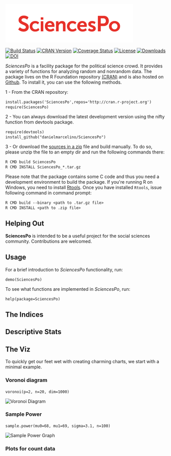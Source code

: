 <img src="/inst/doc/SciencesPo_logo.png" alt="SciencesPo" />

[![Build Status](https://travis-ci.org/danielmarcelino/SciencesPo.svg)](https://travis-ci.org/danielmarcelino/SciencesPo)
[![CRAN Version](http://www.r-pkg.org/badges/version/SciencesPo)](http://cran.r-project.org/package=SciencesPo)
[![Coverage Status](https://coveralls.io/repos/danielmarcelino/SciencesPo/badge.svg?branch=master&service=github)](https://coveralls.io/github/danielmarcelino/SciencesPo?branch=master)
[![License](http://img.shields.io/badge/license-GPL%20%28%3E=%202%29-brightgreen.svg?style=flat)](http://www.gnu.org/licenses/gpl-2.0.html)
[![Downloads](http://cranlogs.r-pkg.org/badges/SciencesPo)](http://cran.rstudio.com/package=SciencesPo)
 [![DOI](https://zenodo.org/badge/doi/10.5281/zenodo.11474.svg)](http://dx.doi.org/10.5281/zenodo.11474)

_SciencesPo_ is a facility package for the political science crowd. It provides a variety of functions for analyzing random and nonrandom data. The package lives on the R Foundation repository [(CRAN)](http://cran.r-project.org/package=SciencesPo/) and is also hosted on [Github](http://github.com/danielmarcelino/SciencesPo). To install it, you can use the following methods.

1 - From the CRAN repository:

  ```
  install.packages('SciencesPo',repos='http://cran.r-project.org')
  require(SciencesPo)
  ```

2 -  You can always download the latest development version using the nifty function from devtools package.


  ```
  require(devtools)
  install_github("danielmarcelino/SciencesPo")
  ```
  
3 - Or download the [sources in a zip](https://github.com/danielmarcelino/SciencesPo/zipball/master) file and build manually. To do so, please unzip the file to an empty dir and run the following commands there:


```
R CMD build SciencesPo
R CMD INSTALL SciencesPo_*.tar.gz
```

Please note that the package contains some C code and thus you need a development environment to build the package. If you're running R on Windows, you need to install [Rtools](http://cran.stat.ucla.edu/bin/windows/Rtools/ ). Once you have installed `Rtools`, issue following command in command prompt:

```
R CMD build --binary <path to .tar.gz file>
R CMD INSTALL <path to .zip file>
```

## Helping Out
**SciencesPo** is intended to be a useful project for the social  sciences community. Contributions are welcomed.

## Usage

For a brief introduction to *SciencesPo* functionality, run:

```
demo(SciencesPo)
```


To see what functions are implemented in _SciencesPo_, run:

```
help(package=SciencesPo)
```
## The Indices 

## Descriptive Stats

## The Viz
To quickly get our feet wet with creating charming charts, we start with a minimal example.


### Voronoi diagram

```voronoi(p=2, n=20, dim=1000)```

<img src="/inst/doc/voronoi.png" alt="Voronoi Diagram" />


### Sample Power 

```sample.power(mu0=68, mu1=69, sigma=3.1, n=100)```

<img src="/inst/doc/sample.power.png" alt="Sample Power Graph" />


### Plots for count data



